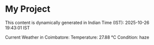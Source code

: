 # My Project

This content is dynamically generated in Indian Time (IST): 2025-10-26 19:43:01 IST


Current Weather in Coimbatore:
Temperature: 27.88 °C
Condition: haze

